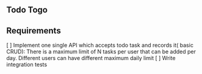 ## Todo Togo
## Requirements
[ ] Implement one single API which accepts todo task and records it( basic CRUD):
    There is a maximum limit of N tasks per user that can be added per day.
    Different users can have different maximum daily limit
[ ] Write integration tests